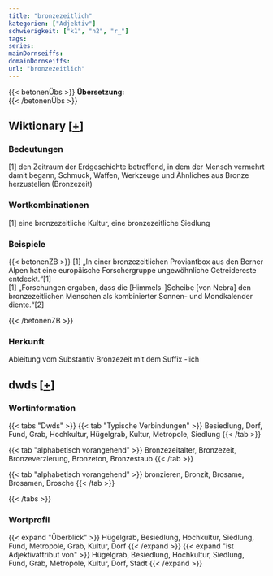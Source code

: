 ```yaml
---
title: "bronzezeitlich"
kategorien: ["Adjektiv"]
schwierigkeit: ["k1", "h2", "r_"]
tags:
series:
mainDornseiffs:
domainDornseiffs:
url: "bronzezeitlich"
---
```


{{< betonenÜbs >}}
**Übersetzung:**  
{{< /betonenÜbs >}}

## Wiktionary [[+](https://de.wiktionary.org/wiki/bronzezeitlich)]

### Bedeutungen
[1] den Zeitraum der Erdgeschichte betreffend, in dem der Mensch vermehrt damit begann, Schmuck, Waffen, Werkzeuge und Ähnliches aus Bronze herzustellen (Bronzezeit)  

### Wortkombinationen
[1] eine bronzezeitliche Kultur, eine bronzezeitliche Siedlung  

### Beispiele
{{< betonenZB >}}
[1] „In einer bronzezeitlichen Proviantbox aus den Berner Alpen hat eine europäische Forschergruppe ungewöhnliche Getreidereste entdeckt.“[1]  
[1] „Forschungen ergaben, dass die [Himmels-]Scheibe [von Nebra] den bronzezeitlichen Menschen als kombinierter Sonnen- und Mondkalender diente.“[2]  

{{< /betonenZB >}}
### Herkunft
Ableitung vom Substantiv Bronzezeit mit dem Suffix -lich  



## dwds [[+](https://www.dwds.de/wb/bronzezeitlich)]

### Wortinformation
{{< tabs "Dwds" >}}
{{< tab "Typische Verbindungen" >}}
Besiedlung, Dorf, Fund, Grab, Hochkultur, Hügelgrab, Kultur, Metropole, Siedlung
{{< /tab >}}

{{< tab "alphabetisch vorangehend" >}}
Bronzezeitalter, Bronzezeit, Bronzeverzierung, Bronzeton, Bronzestaub
{{< /tab >}}

{{< tab "alphabetisch vorangehend" >}}
bronzieren, Bronzit, Brosame, Brosamen, Brosche
{{< /tab >}}

{{< /tabs >}}

### Wortprofil
{{< expand "Überblick" >}} Hügelgrab, Besiedlung, Hochkultur, Siedlung, Fund, Metropole, Grab, Kultur, Dorf {{< /expand >}}
{{< expand "ist Adjektivattribut von" >}} Hügelgrab, Besiedlung, Hochkultur, Siedlung, Fund, Grab, Metropole, Kultur, Dorf, Stadt {{< /expand >}}

